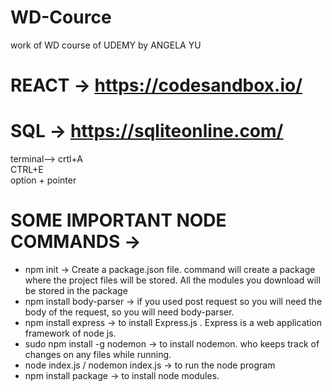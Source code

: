 # WD-Cource

work of WD course of UDEMY by ANGELA YU

# REACT -> https://codesandbox.io/

# SQL -> https://sqliteonline.com/

terminal-->
crtl+A  
 CTRL+E  
 option + pointer


# SOME IMPORTANT NODE COMMANDS ->

* npm init -> Create a package.json file. command will create a package where the project files will be stored. All the modules you download will be stored in the package
* npm install body-parser ->  if you used post request so you will need the body of the request, so you will need body-parser.
* npm install express -> to install Express.js . Express is a web application framework of node js.
* sudo npm install -g nodemon -> to install nodemon. who keeps track of changes on any files while running.
* node index.js / nodemon index.js -> to run the node program
* npm install package   -> to install node modules.
